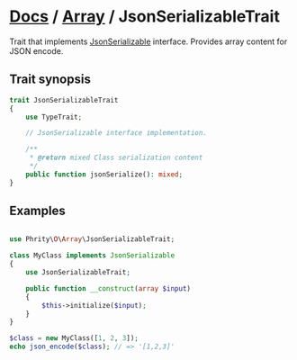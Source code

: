 # [Docs](../../README.md) / [Array](../Array.md) / JsonSerializableTrait

Trait that implements [JsonSerializable](https://www.php.net/manual/en/jsonserializable.jsonserialize.php) interface.
Provides array content for JSON encode.

## Trait synopsis

```php
trait JsonSerializableTrait
{
    use TypeTrait;

    // JsonSerializable interface implementation.

    /**
     * @return mixed Class serialization content
     */
    public function jsonSerialize(): mixed;
}
```

## Examples

```php

use Phrity\O\Array\JsonSerializableTrait;

class MyClass implements JsonSerializable
{
    use JsonSerializableTrait;

    public function __construct(array $input)
    {
        $this->initialize($input);
    }
}

$class = new MyClass([1, 2, 3]);
echo json_encode($class); // => '[1,2,3]'
```
